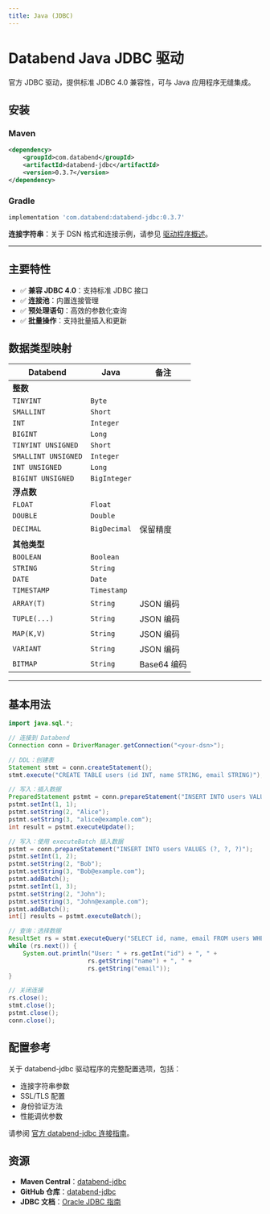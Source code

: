 ```yaml
---
title: Java (JDBC)
---
```


# Databend Java JDBC 驱动

官方 JDBC 驱动，提供标准 JDBC 4.0 兼容性，可与 Java 应用程序无缝集成。

## 安装

### Maven

```xml
<dependency>
    <groupId>com.databend</groupId>
    <artifactId>databend-jdbc</artifactId>
    <version>0.3.7</version>
</dependency>
```

### Gradle

```gradle
implementation 'com.databend:databend-jdbc:0.3.7'
```

**连接字符串**：关于 DSN 格式和连接示例，请参见 [驱动程序概述](./index.md#connection-string-dsn)。

---

## 主要特性

- ✅ **兼容 JDBC 4.0**：支持标准 JDBC 接口
- ✅ **连接池**：内置连接管理
- ✅ **预处理语句**：高效的参数化查询
- ✅ **批量操作**：支持批量插入和更新

## 数据类型映射

| Databend | Java | 备注 |
|----------|------|---------|
| **整数** | | |
| `TINYINT` | `Byte` | |
| `SMALLINT` | `Short` | |
| `INT` | `Integer` | |
| `BIGINT` | `Long` | |
| `TINYINT UNSIGNED` | `Short` | |
| `SMALLINT UNSIGNED` | `Integer` | |
| `INT UNSIGNED` | `Long` | |
| `BIGINT UNSIGNED` | `BigInteger` | |
| **浮点数** | | |
| `FLOAT` | `Float` | |
| `DOUBLE` | `Double` | |
| `DECIMAL` | `BigDecimal` | 保留精度 |
| **其他类型** | | |
| `BOOLEAN` | `Boolean` | |
| `STRING` | `String` | |
| `DATE` | `Date` | |
| `TIMESTAMP` | `Timestamp` | |
| `ARRAY(T)` | `String` | JSON 编码 |
| `TUPLE(...)` | `String` | JSON 编码 |
| `MAP(K,V)` | `String` | JSON 编码 |
| `VARIANT` | `String` | JSON 编码 |
| `BITMAP` | `String` | Base64 编码 |

---

## 基本用法

```java
import java.sql.*;

// 连接到 Databend
Connection conn = DriverManager.getConnection("<your-dsn>");

// DDL：创建表
Statement stmt = conn.createStatement();
stmt.execute("CREATE TABLE users (id INT, name STRING, email STRING)");

// 写入：插入数据
PreparedStatement pstmt = conn.prepareStatement("INSERT INTO users VALUES (?, ?, ?)");
pstmt.setInt(1, 1);
pstmt.setString(2, "Alice");
pstmt.setString(3, "alice@example.com");
int result = pstmt.executeUpdate();

// 写入：使用 executeBatch 插入数据
pstmt = conn.prepareStatement("INSERT INTO users VALUES (?, ?, ?)");
pstmt.setInt(1, 2);
pstmt.setString(2, "Bob");
pstmt.setString(3, "Bob@example.com");
pstmt.addBatch();
pstmt.setInt(1, 3);
pstmt.setString(2, "John");
pstmt.setString(3, "John@example.com");
pstmt.addBatch();
int[] results = pstmt.executeBatch();

// 查询：选择数据
ResultSet rs = stmt.executeQuery("SELECT id, name, email FROM users WHERE id = 1");
while (rs.next()) {
    System.out.println("User: " + rs.getInt("id") + ", " + 
                      rs.getString("name") + ", " + 
                      rs.getString("email"));
}

// 关闭连接
rs.close();
stmt.close();
pstmt.close();
conn.close();
```

## 配置参考

关于 databend-jdbc 驱动程序的完整配置选项，包括：
- 连接字符串参数
- SSL/TLS 配置
- 身份验证方法
- 性能调优参数

请参阅 [官方 databend-jdbc 连接指南](https://github.com/databendlabs/databend-jdbc/blob/main/docs/Connection.md)。

## 资源

- **Maven Central**：[databend-jdbc](https://repo1.maven.org/maven2/com/databend/databend-jdbc/)
- **GitHub 仓库**：[databend-jdbc](https://github.com/databendlabs/databend-jdbc)
- **JDBC 文档**：[Oracle JDBC 指南](https://docs.oracle.com/javase/tutorial/jdbc/)
